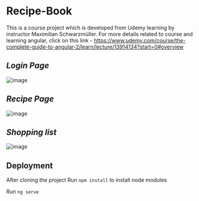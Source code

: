 # Recipe-Book

This is a course project which is developed from Udemy learning by instructor Maximilian Schwarzmüller.
For more details related to course and learning angular, click on this link -  https://www.udemy.com/course/the-complete-guide-to-angular-2/learn/lecture/13914134?start=0#overview 


## *Login Page*
![image](https://user-images.githubusercontent.com/44725818/196827378-7e011925-2cc6-4d38-a4dc-590421af5df6.png)


## *Recipe Page*
![image](https://user-images.githubusercontent.com/44725818/196832089-589dbbdf-75d9-410d-857a-31f405de33e8.png)


## *Shopping list*
![image](https://user-images.githubusercontent.com/44725818/196832156-6aba6187-d7d6-4577-9a0e-da75594fbbbd.png)

## Deployment

After cloning the project
Run ```npm install``` to install node modules

Run ```ng serve```
